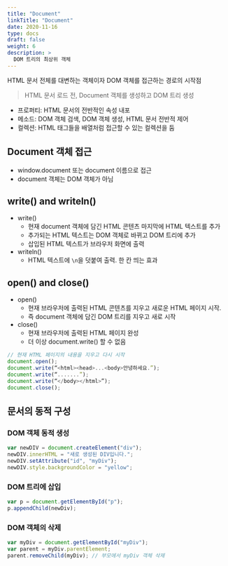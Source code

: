 ```yaml
---
title: "Document"
linkTitle: "Document"
date: 2020-11-16
type: docs
draft: false
weight: 6
description: >
  DOM 트리의 최상위 객체
---
```


HTML 문서 전체를 대변하는 객체이자 DOM 객체를 접근하는 경로의 시작점
> HTML 문서 로드 전, Document 객체를 생성하고 DOM 트리 생성

- 프로퍼티: HTML 문서의 전반적인 속성 내포
- 메소드: DOM 객체 검색, DOM 객체 생성, HTML 문서 전반적 제어
- 컬렉션: HTML 태그들을 배열처럼 접근할 수 있는 컬렉션을 둠

Document 객체 접근
---

- window.document 또는 document 이름으로 접근
- document 객체는 DOM 객체가 아님

write() and writeln()
---

- write()
  - 현재 document 객체에 담긴 HTML 콘텐츠 마지막에 HTML 텍스트를 추가
  - 추가되는 HTML 텍스트는 DOM 객체로 바뀌고 DOM 트리에 추가
  - 삽입된 HTML 텍스트가 브라우저 화면에 출력
- writeln()
  - HTML 텍스트에 `\n`을 덧붙여 출력. 한 칸 띄는 효과

open() and close()
---

- open()
  - 현재 브라우저에 출력된 HTML 콘텐츠를 지우고 새로운 HTML 페이지 시작.
  - 즉 document 객체에 담긴 DOM 트리를 지우고 새로 시작
- close()
  - 현재 브라우저에 출력된 HTML 페이지 완성
  - 더 이상 document.write() 할 수 없음

```js
// 현재 HTML 페이지의 내용을 지우고 다시 시작
document.open();
document.write(“<html><head>...<body>안녕하세요.”);
document.write(“.......”);
document.write(“</body></html>”);
document.close();
```

문서의 동적 구성
---

### DOM 객체 동적 생성
```js
var newDIV = document.createElement("div");
newDIV.innerHTML = "새로 생성된 DIV입니다.";
newDIV.setAttribute("id", "myDiv");
newDIV.style.backgroundColor = "yellow";
```

### DOM 트리에 삽입
```js
var p = document.getElementById("p");
p.appendChild(newDiv);
```

### DOM 객체의 삭제
```js
var myDiv = document.getElementById("myDiv");
var parent = myDiv.parentElement;
parent.removeChild(myDiv); // 부모에서 myDiv 객체 삭제
```
